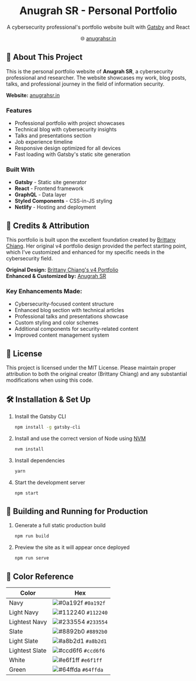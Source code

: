 <h1 align="center">
  Anugrah SR - Personal Portfolio
</h1>
<p align="center">
  A cybersecurity professional's portfolio website built with <a href="https://www.gatsbyjs.org/" target="_blank">Gatsby</a> and React
</p>
<p align="center">
  🌐 <a href="https://anugrahsr.in" target="_blank">anugrahsr.in</a>
</p>

## 📝 About This Project

This is the personal portfolio website of **Anugrah SR**, a cybersecurity professional and researcher. The website showcases my work, blog posts, talks, and professional journey in the field of information security.

**Website:** [anugrahsr.in](https://anugrahsr.in)

### Features
- Professional portfolio with project showcases
- Technical blog with cybersecurity insights
- Talks and presentations section
- Job experience timeline
- Responsive design optimized for all devices
- Fast loading with Gatsby's static site generation

### Built With
- **Gatsby** - Static site generator
- **React** - Frontend framework
- **GraphQL** - Data layer
- **Styled Components** - CSS-in-JS styling
- **Netlify** - Hosting and deployment

## 🙏 Credits & Attribution

This portfolio is built upon the excellent foundation created by [Brittany Chiang](https://brittanychiang.com). Her original v4 portfolio design provided the perfect starting point, which I've customized and enhanced for my specific needs in the cybersecurity field.

**Original Design:** [Brittany Chiang's v4 Portfolio](https://github.com/bchiang7/v4)  
**Enhanced & Customized by:** [Anugrah SR](https://anugrahsr.in)

### Key Enhancements Made:
- Cybersecurity-focused content structure
- Enhanced blog section with technical articles
- Professional talks and presentations showcase
- Custom styling and color schemes
- Additional components for security-related content
- Improved content management system

## 📄 License

This project is licensed under the MIT License. Please maintain proper attribution to both the original creator (Brittany Chiang) and any substantial modifications when using this code.

## 🛠 Installation & Set Up

1. Install the Gatsby CLI

   ```sh
   npm install -g gatsby-cli
   ```

2. Install and use the correct version of Node using [NVM](https://github.com/nvm-sh/nvm)

   ```sh
   nvm install
   ```

3. Install dependencies

   ```sh
   yarn
   ```

4. Start the development server

   ```sh
   npm start
   ```

## 🚀 Building and Running for Production

1. Generate a full static production build

   ```sh
   npm run build
   ```

1. Preview the site as it will appear once deployed

   ```sh
   npm run serve
   ```

## 🎨 Color Reference

| Color          | Hex                                                                |
| -------------- | ------------------------------------------------------------------ |
| Navy           | ![#0a192f](https://via.placeholder.com/10/0a192f?text=+) `#0a192f` |
| Light Navy     | ![#112240](https://via.placeholder.com/10/0a192f?text=+) `#112240` |
| Lightest Navy  | ![#233554](https://via.placeholder.com/10/303C55?text=+) `#233554` |
| Slate          | ![#8892b0](https://via.placeholder.com/10/8892b0?text=+) `#8892b0` |
| Light Slate    | ![#a8b2d1](https://via.placeholder.com/10/a8b2d1?text=+) `#a8b2d1` |
| Lightest Slate | ![#ccd6f6](https://via.placeholder.com/10/ccd6f6?text=+) `#ccd6f6` |
| White          | ![#e6f1ff](https://via.placeholder.com/10/e6f1ff?text=+) `#e6f1ff` |
| Green          | ![#64ffda](https://via.placeholder.com/10/64ffda?text=+) `#64ffda` |
